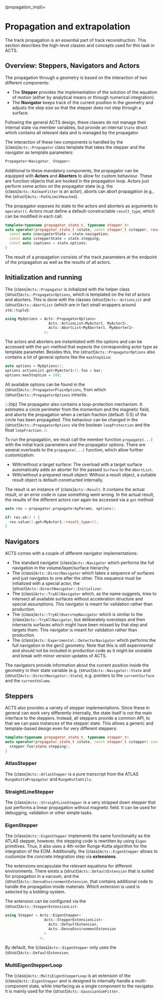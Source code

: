 (propagation_impl)=
# Propagation and extrapolation

The track propagation is an essential part of track reconstruction. This section describes the high-level classes and concepts used for this task in ACTS.

## Overview: Steppers, Navigators and Actors

The propagation through a geometry is based on the interaction of two different components:

* The **Stepper** provides the implementation of the solution of the equation of motion (either by analytical means or through numerical integration).
* The **Navigator** keeps track of the current position in the geometry and adjusts the step size so that the stepper does not step through a surface.

Following the general ACTS design, these classes do not manage their internal state via member variables, but provide an internal `State` struct which contains all relevant data and is managed by the propagator.

The interaction of these two components is handled by the {class}`Acts::Propagator` class template that takes the stepper and the navigator as template parameters:

```cpp
Propagator<Navigator, Stepper>
```

Additional to these mandatory components, the propagator can be equipped with **Actors** and **Aborters** to allow for custom behaviour. These are function objects that are hooked in the propagation loop. Actors just perform some action on the propagator state (e.g. the {class}`Acts::KalmanFitter` is an actor), aborts can abort propagation (e.g., the {struct}`Acts::PathLimitReached`).

The propagator exposes its state to the actors and aborters as arguments to `operator()`. Actors must define a default-constructable `result_type`, which can be modified in each call:

```cpp
template<typename propagator_state_t, typename stepper_t>
auto operator(propagator_state_t &state, const stepper_t &stepper, result_type &result) const {
  const auto &navigatorState = state.navigation;
  const auto &stepperState = state.stepping;
  const auto &options = state.options;
}
```

The result of a propagation consists of the track parameters at the endpoint of the propagation as well as the results of all actors.

## Initialization and running

The {class}`Acts::Propagator` is initialized with the helper class
{struct}`Acts::PropagatorOptions`, which is templated on the list of actors and
aborters. This is done with the classes {struct}`Acts::ActionList` and
{struct}`Acts::AbortList` (which are in fact small wrappers around
`std::tuple`):

```cpp
using MyOptions = Acts::PropagatorOptions<
                    Acts::ActionList<MyActor1, MyActor2>,
                    Acts::AbortList<MyAborter1, MyAborter2>
                  >;
```

The actors and aborters are instantiated with the options and can be accessed with the `get`-method that expects the corresponding actor type as template parameter. Besides this, the {struct}`Acts::PropagatorOptions` also contains a lot of general options like the `maxStepSize`:

```cpp
auto options = MyOptions();
options.actionList.get<MyActor1>().foo = bar;
options.maxStepSize = 100;
```

All available options can be found in the {struct}`Acts::PropagatorPlainOptions`, from which {struct}`Acts::PropagatorOptions` inherits.

:::{tip}
The propagator also contains a loop-protection mechanism. It estimates a circle perimeter from the momentum and the magnetic field, and aborts the propagation when a certain fraction (default: 0.5) of the circle has been propagated. This behaviour can be changed in the {struct}`Acts::PropagatorOptions` via the boolean `loopProtection` and the float `loopFraction`.
:::

To run the propagation, we must call the member function `propagate(...)` with the initial track parameters and the propagator options. There are several overloads to the `propagate(...)` function, which allow further customization:
* With/without a target surface: The overload with a target surface automatically adds an aborter for the passed `Surface` to the `AbortList`.
* With/without a prepared result object: Without a result object, a suitable result object is default-constructed internally.

The result is an instance of {class}`Acts::Result`. It contains the actual result, or an error code in case something went wrong. In the actual result, the results of the different actors can again be accessed via a `get` method:

```cpp
auto res = propagator.propagate(myParams, options);

if( res.ok() ) {
  res.value().get<MyActor1::result_type>();
}
```

## Navigators

ACTS comes with a couple of different navigator implementations:
- The standard navigator {class}`Acts::Navigator` which performs the full navigation in the volume/layer/surface hierarchy
- The {class}`Acts::DirectNavigator` which takes a sequence of surfaces and just navigates to one after the other. This sequence must be initialized with a special actor, the {struct}`Acts::DirectNavigator::Initializer`.
- The {class}`Acts::TryAllNavigator` which, as the name suggests, tries to intersect all available surfaces without acceleration structure and special assumptions. This navigator is meant for validation rather than production.
- The {class}`Acts::TryAllOverstepNavigator` which is similar to the {class}`Acts::TryAllNavigator`, but deliberately oversteps and then intersects surfaces which might have been missed by that step and targets them. This navigator is meant for validation rather than production.
- The {class}`Acts::Experimental::DetectorNavigator` which performs the full navigation in the gen2 geometry. Note that this is still experimental and should not be included in production code as it might be unstable and break with minor version updates of ACTS.

The navigators provide information about the current position inside the geometry in their state variable (e.g. {struct}`Acts::Navigator::State` and {struct}`Acts::DirectNavigator::State`), e.g. pointers to the `currentSurface` and the `currentVolume`.

## Steppers

ACTS also provides a variety of stepper implementations. Since these in general can work very differently internally, the state itself is not the main interface to the steppers. Instead, all steppers provide a common API, to that we can pass instances of the stepper state. This allows a generic and template-based design even for very different steppers:

```cpp
template<typename propagator_state_t, typename stepper_t>
auto operator(propagator_state_t &state, const stepper_t &stepper) const {
  stepper.foo(state.stepping);
}
```

### AtlasStepper

The {class}`Acts::AtlasStepper` is a pure transcript from the ATLAS `RungeKuttaPropagator` and `RungeKuttaUtils`.

### StraightLineStepper

The {class}`Acts::StraightLineStepper` is a very stripped down stepper that just performs a linear propagation without magnetic field. It can be used for debugging, validation or other simple tasks.

### EigenStepper

The {class}`Acts::EigenStepper` implements the same functionality as the ATLAS stepper, however, the stepping code is rewritten by using `Eigen` primitives. Thus, it also uses a 4th-order Runge-Kutta algorithm for the integration of the EOM. Additionally, the {class}`Acts::EigenStepper` allows to customize the concrete integration step via **extensions**.

The extensions encapsulate the relevant equations for different environments. There exists a {struct}`Acts::DefaultExtension` that is suited for propagation in a vacuum, and the {struct}`Acts::DenseEnvironmentExtension`, that contains additional code to handle the propagation inside materials. Which extension is used is selected by a bidding-system.

The extension can be configured via the {struct}`Acts::StepperExtensionList`:

```cpp
using Stepper = Acts::EigenStepper<
                  Acts::StepperExtensionList<
                    Acts::DefaultExtension,
                    Acts::DenseEnvironmentExtension
                  >
                >;
```

By default, the {class}`Acts::EigenStepper` only uses the {struct}`Acts::DefaultExtension`.

### MultiEigenStepperLoop

The {class}`Acts::MultiEigenStepperLoop` is an extension of the {class}`Acts::EigenStepper` and is designed to internally handle a multi-component state, while interfacing as a single component to the navigator. It is mainly used for the {struct}`Acts::GaussianSumFitter`.
